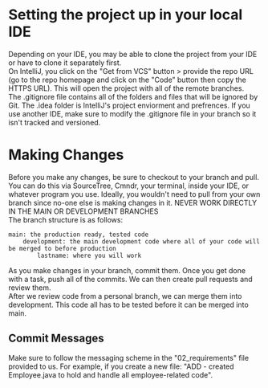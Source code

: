# Setting the project up in your local IDE
Depending on your IDE, you may be able to clone the project from your IDE or have to clone it separately first.\
On IntelliJ, you click on the "Get from VCS" button > provide the repo URL (go to the repo homepage and click on the "Code" button then copy the HTTPS URL). This will open the project with all of the remote branches.\
The .gitignore file contains all of the folders and files that will be ignored by Git. The .idea folder is IntelliJ's project enviorment and prefrences. If you use another IDE, make sure to modify the .gitignore file in your branch so it isn't tracked and versioned.

# Making Changes
Before you make any changes, be sure to checkout to your branch and pull. You can do this via SourceTree, Cmndr, your terminal, inside your IDE, or whatever program you use. Ideally, you wouldn't need to pull from your own branch since no-one else is making changes in it. NEVER WORK DIRECTLY IN THE MAIN OR DEVELOPMENT BRANCHES\
The branch structure is as follows:
```
main: the production ready, tested code
    development: the main development code where all of your code will be merged to before production
        lastname: where you will work
```
As you make changes in your branch, commit them. Once you get done with a task, push all of the commits. We can then create pull requests and review them.\
After we review code from a personal branch, we can merge them into development. This code all has to be tested before it can be merged into main.

## Commit Messages
Make sure to follow the messaging scheme in the "02_requirements" file provided to us. For example, if you create a new file: "ADD - created Employee.java to hold and handle all employee-related code".

